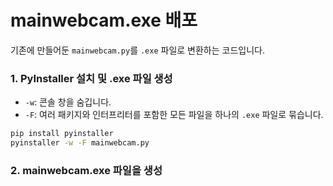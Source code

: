 # mainwebcam.exe 배포

기존에 만들어둔 `mainwebcam.py`를 `.exe` 파일로 변환하는 코드입니다.

### 1. PyInstaller 설치 및 .exe 파일 생성

- `-w`: 콘솔 창을 숨깁니다.
- `-F`: 여러 패키지와 인터프리터를 포함한 모든 파일을 하나의 `.exe` 파일로 묶습니다.

```bash
pip install pyinstaller
pyinstaller -w -F mainwebcam.py
```

### 2. mainwebcam.exe 파일을 생성
